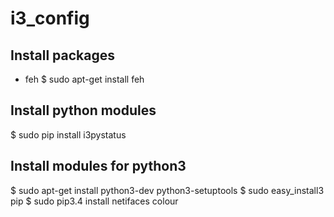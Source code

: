 # i3_config

Install packages
----------------
  * feh $ sudo apt-get install feh

Install python modules
----------------------
$ sudo pip install i3pystatus

Install modules for python3
---------------------------
$ sudo apt-get install python3-dev python3-setuptools
$ sudo easy_install3 pip
$ sudo pip3.4 install netifaces colour 
